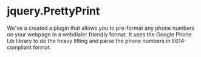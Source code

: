 jquery.PrettyPrint
=====

We've a created a plugin that allows you to pre-format any phone numbers on your webpage in a webdialer friendly format. It uses the Google Phone Lib library to do the heavy lifting and parse the phone numbers in E614-compliant format.

